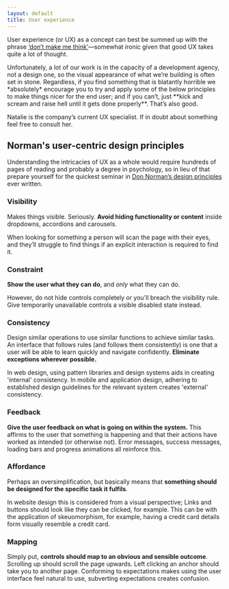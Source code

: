 ```yaml
---
layout: default
title: User experience
---
```


User experience (or UX) as a concept can best be summed up with the phrase [‘don’t make me think’](http://www.amazon.co.uk/Dont-Make-Me-Think-Usability/dp/0321344758)—somewhat ironic given that good UX takes quite a lot of thought.

<aside class="aside aside--issue">
Unfortunately, a lot of our work is in the capacity of a development agency, not a design one, so the visual appearance of what we’re building is often set in stone. Regardless, if you find something that is blatantly horrible we *absolutely* encourage you to try and apply some of the below principles to make things nicer for the end user; and if you can’t, just **kick and scream and raise hell until it gets done properly**. That’s also good. 
</aside>

Natalie is the company’s current UX specialist. If in doubt about something feel free to consult her. 

## Norman's user-centric design principles

Understanding the intricacies of UX as a whole would require hundreds of pages of reading and probably a degree in psychology, so in lieu of that prepare yourself for the quickest seminar in [Don Norman’s design principles](https://twobenches.wordpress.com/2008/06/05/don-normans-design-principles/) ever written. 

### Visibility

Makes things visible. Seriously. **Avoid hiding functionality or content** inside dropdowns, accordions and carousels. 

When looking for something a person will scan the page with their eyes, and they’ll struggle to find things if an explicit interaction is required to find it. 

### Constraint

**Show the user what they can do**, and *only* what they can do. 

However, do not hide controls completely or you'll breach the visibility rule. Give temporarily unavailable controls a visible disabled state instead.

### Consistency

Design similar operations to use similar functions to achieve similar tasks. An interface that follows rules (and follows them consistently) is one that a user will be able to learn quickly and navigate confidently. **Eliminate exceptions wherever possible.**

In web design, using pattern libraries and design systems aids in creating 'internal' consistency. In mobile and application design, adhering to established design guidelines for the relevant system creates 'external' consistency. 

### Feedback

**Give the user feedback on what is going on within the system.** This affirms to the user that something is happening and that their actions have worked as intended (or otherwise not). Error messages, success messages, loading bars and progress animations all reinforce this. 

### Affordance

Perhaps an oversimplification, but basically means that **something should be designed for the specific task it fulfils**. 

In website design this is considered from a visual perspective; Links and buttons should look like they can be clicked, for example. This can be with the application of skeuomorphism, for example, having a credit card details form visually resemble a credit card.

### Mapping

Simply put, **controls should map to an obvious and sensible outcome**. Scrolling up should scroll the page upwards. Left clicking an anchor should take you to another page. Conforming to expectations makes using the user interface feel natural to use, subverting expectations creates confusion.
